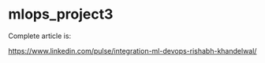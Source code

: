 # mlops_project3

Complete article is:

https://www.linkedin.com/pulse/integration-ml-devops-rishabh-khandelwal/
